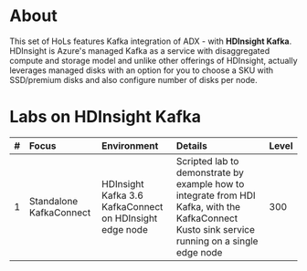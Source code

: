 # About

This set of HoLs features Kafka integration of ADX - with **HDInsight Kafka**.  HDInsight is Azure's managed Kafka as a service with disaggregated compute and storage model and unlike other offerings of HDInsight, actually leverages managed disks with an option for you to choose a SKU with SSD/premium disks and also configure number of disks per node.

# Labs on HDInsight Kafka

| # | Focus |Environment | Details | Level |
| :--- | :--- | :--- | :--- | :--- 
| 1 | Standalone KafkaConnect | HDInsight Kafka 3.6<br>KafkaConnect on HDInsight edge node | Scripted lab to demonstrate by example how to integrate from HDI Kafka, with the KafkaConnect Kusto sink service running on a single edge node | 300 | 
